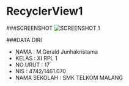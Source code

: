 # RecyclerView1

###SCREENSHOT
![SCREENSHOT 1](https://s16.postimg.org/t66t2f5j9/Recycler_View1a.png)

###DATA DIRI
- NAMA : M.Gerald Junhakristama
- KELAS : XI RPL 1
- NO.URUT : 17
- NIS : 4742/1461.070
- NAMA SEKOLAH : SMK TELKOM MALANG

